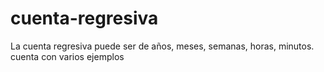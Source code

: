# cuenta-regresiva
La cuenta regresiva puede ser de años, meses, semanas, horas, minutos.
cuenta con varios ejemplos
